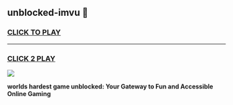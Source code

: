 
## unblocked-imvu 👋
<h3>
<a href="https://premium.freeplayer.one?title=unblocked-imvu&ref=14F">CLICK TO PLAY</a></h3>
<hr>

<h3>
<a href="https://premium.freeplayer.one?title=unblocked-imvu&ref=14F">CLICK 2 PLAY</a>
  
</h3>

<a href="https://premium.freeplayer.one?title=unblocked-imvu&ref=12F/"><img src="https://clearcache.store/games.png"></a>


**worlds hardest game unblocked: Your Gateway to Fun and Accessible Online Gaming**
